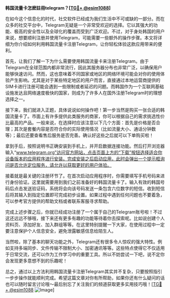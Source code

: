 **韩国流量卡怎麽註冊telegram？[[TG💪+ @esim1088](https://t.me/s/esim1088)]**

在如今这个信息化的时代，社交软件已经成为我们生活中不可或缺的一部分。而在众多的社交平台中，Telegram无疑是一个非常受欢迎的选择。它以其强大的功能、极高的安全性以及全球化的覆盖而受到广泛欢迎。不过，对于身处韩国的用户来说，想要顺利注册并使用Telegram，可能需要一些额外的操作步骤。本文将详细为你介绍如何利用韩国流量卡注册Telegram，让你轻松体验这款应用带来的便利。

首先，让我们了解一下为什么需要使用韩国流量卡来注册Telegram。由于Telegram在全球范围内都非常流行，因此其服务器分布也非常广泛，以确保用户能够快速访问。然而，这也意味着不同国家或地区的网络环境可能会对你的使用体验产生影响。尤其是对于某些特定地区的用户而言，直接通过本地运营商提供的SIM卡进行注册可能会遇到一些限制或者延迟的问题。而韩国作为一个互联网基础设施发达且网络速度极快的国家，则成为了许多人在国外注册Telegram时的理想选择之一。

接下来，我们就进入正题，具体说说如何操作吧！第一步当然是购买一张合适的韩国流量卡了。市面上有许多提供此类服务的商家，你可以根据自己的需求挑选性价比最高的产品。一般来说，在选择时应该注意以下几个方面：首先是价格是否合理；其次是套餐内容是否符合你的实际使用情况（比如流量大小、通话分钟数等）；最后还要查看售后服务是否完善。确认好这些之后就可以下单购买啦！

拿到手后，按照说明书正确安装到手机上，并开启数据连接功能。然后打开浏览器输入“www.telegram.org”访问官方网站，点击页面上方的“下载”按钮选择适合你设备版本的应用程序进行安装。完成安装之后启动应用，此时会弹出一个提示框询问是否允许定位服务，请允许以获取更好的用户体验。

接着就是最关键的注册环节了。在首次启动应用程序时，你需要填写手机号码来进行身份验证。这里就需要用到我们之前准备好的韩国流量卡了。输入有效的韩国号码后点击发送验证码，系统将会向该号码发送一条包含六位数字的短信。收到短信后将其输入到指定位置即可完成初步设置。如果过程中遇到任何问题也不要着急，可以参考官方提供的帮助文档或者联系客服寻求帮助。

完成上述步骤之后，你就已经成功注册了一个属于自己的Telegram账号啦！不过这还远远不够哦，接下来还有更多有趣的功能等待着你去探索呢。比如说创建个人资料页、添加好友、加入群组等等。在这里特别提醒一下大家，在使用过程中一定要注意保护个人信息安全，避免泄露敏感信息给陌生人。

当然啦，除了基本的聊天功能之外，Telegram还有很多令人惊叹的强大特性。例如支持多端同步、文件传输不限制大小、加密通讯等等。这些特点使得它不仅适用于日常交流，还可以作为工作学习中的重要工具。所以不妨尝试一下吧，说不定你会发现更多意想不到的乐趣呢！

总之，通过以上方法利用韩国流量卡注册Telegram其实并不复杂，只要按照指引一步步操作就能顺利完成。希望这篇文章对你有所帮助，如果你还有什么疑问的话也可以随时留言讨论哦～最后别忘了关注我们的频道获取更多实用技巧哦！[[TG💪+ @esim1088](https://t.me/s/esim1088) ![Image](https://i.postimg.cc/4NQfJmqS/Snipaste-2025-05-13-00-14-12.png)]